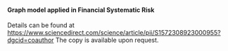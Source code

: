 #### Graph model applied in Financial Systematic Risk


Details can be found at 
https://www.sciencedirect.com/science/article/pii/S1572308923000955?dgcid=coauthor
The copy is available upon request.

